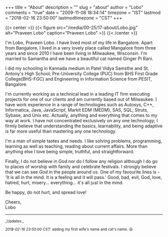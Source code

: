 +++
title = "About"
description = ""
slug = "about"
author = "Lobo"
comments = "true"
date = "2009-11-08 18:34:14"
timezone = "IST"
lastmod = "2018-02-16 23:50:00"
lastmodtimezone = "CST"
+++

{{< center >}}
{{< figure src="/media/00-25/17-about/Lobo.jpg" alt="Praveen Lobo" caption="Praveen Lobo" >}}
{{< /center >}}

I'm Lobo, Praveen Lobo. I have lived most of my life in Bangalore. Apart from Bangalore, I lived in a very lovely place called Mangalore from three years and since 2010 I have been living in Milwaukee, Wisconsin. I'm married to Samantha and we have a beautiful cat named Ginger Pi Rani.

I did my schooling in Kannada medium in Patel Vidya Samsthe and St. Antony's High School; Pre-University College (PUC) from BHS First Grade College(BHS-FGC) and Engineering in Information Science from PESIT, Bangalore.

I'm currently working as a technical lead in a leading IT firm executing projects for one of our clients and am currently based out of Milwaukee. I have work experience in a range of technologies such as Autosys, C++, Informatica, Java, JavaScript, Markit EDM (MEDM), SAS, SQL, Struts, Sybase, and Unix etc. Actually, anything and everything that comes to my way at work. I have not concentrated exclusively on any one technology; I firmly believe that understanding the basics, learnability, and being adaptive is far more useful than mastering any one technology.

I'm a man of simple tastes and needs. I like solving problems, programming, learning as well as teaching, reading about current affairs. More than anything else I love being simple, truthful, and straightforward.

Finally, I do not believe in God nor do I follow any religion although I do go to places of worship with family and celebrate festivals. I strongly believe that we can see _God_ in the people around us. One of my favourite lines is - 'It is all in the mind. It is a feeling and it will pass.' Good, bad, evil, God, love, hatred, hurt, misery... everything... it's all just in the mind.

Be happy, do not hurt, and spread love!

Cheers,  
Lobo


---
<small>
_Updates:_  

_2018-02-16 23:50:00 CST:_ adding my first wife's name and cat's name. :stuck_out_tongue_winking_eye:

</small>
